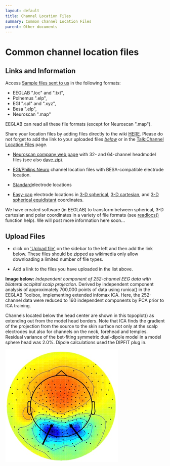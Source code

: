 ```yaml
---
layout: default
title: Channel Location Files
summary: Common channel Location Files
parent: Other documents
---
```



Common channel location files
==============================





Links and Information
-----------------------

Access [Sample files sent to us](ftp://sccn.ucsd.edu/pub/locfiles/)
in the following formats:

- EEGLAB ".loc" and ".txt",
- Polhemus ".elp",
- EGI ".spl" and ".xyz",
- Besa ".elp",
- Neuroscan ".map"

EEGLAB can read all these file formats (except for Neuroscan
    ".map"). 

Share your location files by adding files directly to the
    wiki [HERE](/Special:Upload "wikilink"). Please do not forget to add
    the link to your uploaded files
    [*below*](/#Uploaded_Files "wikilink") or in the [Talk:Channel
    Location Files](/Talk:Channel_Location_Files "wikilink") page.

-   [Neuroscan company web page](http://www.neuro.com/) with 32- and
    64-channel headmodel files (see also
    [dave.zip](ftp://ftp.neuroscan.com/scan4/dave.zip)).

-   [EGI/Philips Neuro](ftp://sccn.ucsd.edu/pub/philips_neuro) channel
    location files with BESA-compatible electrode location.

-   [Standard](http://astronomy.swin.edu.au/%7Epbourke/dataformats/electrocap/Electrocap)electrode
    locations

-   [Easy-cap](http://www.easycap.de/easycap/) electrode locations in
    [3-D spherical](http://www.easycap.de/easycap/english/mktp01s.htm),
    [3-D cartesian](http://www.easycap.de/easycap/english/mkxy01s.htm),
    and [3-D spherical
    equidistant](http://www.easycap.de/easycap/english/mktp10s.htm)
    coordinates.

We have created software (in EEGLAB) to transform between spherical, 3-D
cartesian and polar coordinates in a variety of file formats (see
[readlocs()](http://sccn.ucsd.edu/eeglab/allfunctions/readlocs.m)
function help). We will post more information here soon...

Upload Files
---------------

- click on ['Upload
    file'](/Special:Upload "wikilink") on the sidebar to the left and
    then add the link below. These files should be zipped as wikimedia
    only allow downloading a limited number of file types.

- Add a link to the files you have uploaded in the list above.


**Image below:** *Independent component of 252-channel EEG data
with bilateral occipital scalp projection.* Derived by independent
component analysis of approximately 700,000 points of data using
runica() in the EEGLAB Toolbox, implementing extended infomax ICA. Here,
the 252-channel data were reduced to 160 independent components by PCA
prior to ICA training. 

Channels located below the head center are shown
in this topoplot() as extending out from the model head borders. Note
that ICA finds the gradient of the projection from the source to the
skin surface not only at the scalp electrodes but also for channels on
the neck, forehead and temples. Residual variance of the bet-fiting
symmetric dual-dipole model in a model sphere head was 2.0%. Dipole
calculations used the DIPFIT plug in.

![Image:channel location.jpg](/assets/images/Channel_location.jpg)

